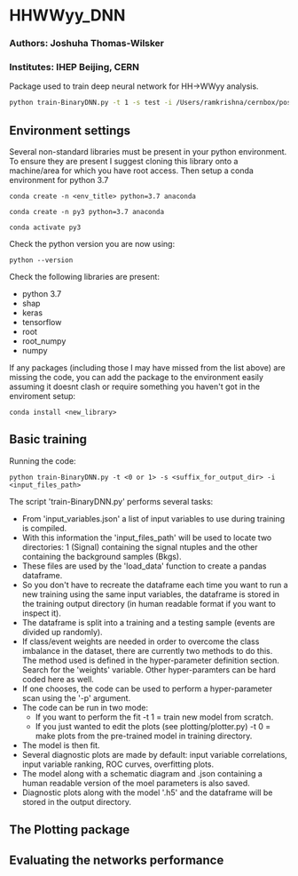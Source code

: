 # HHWWyy_DNN
### Authors: Joshuha Thomas-Wilsker
### Institutes: IHEP Beijing, CERN
Package used to train deep neural network for HH->WWyy analysis.

```bash
python train-BinaryDNN.py -t 1 -s test -i /Users/ramkrishna/cernbox/post_doc_ihep/Machine-Learning/HHWWyy/MVANtuples -l 1
```

## Environment settings
Several non-standard libraries must be present in your python environment.
To ensure they are present I suggest cloning this library onto a machine/area
for which you have root access. Then setup a conda environment for python 3.7
```
conda create -n <env_title> python=3.7 anaconda
```

```
conda create -n py3 python=3.7 anaconda
```


```
conda activate py3
```

Check the python version you are now using:
```
python --version
```

Check the following libraries are present:

- python 3.7
- shap
- keras
- tensorflow
- root
- root_numpy
- numpy

If any packages (including those I may have missed from the list above) are missing the code,
you can add the package to the environment easily assuming it doesnt clash or require something
you haven't got in the enviroment setup:
```
conda install <new_library>
```

## Basic training
Running the code:
```
python train-BinaryDNN.py -t <0 or 1> -s <suffix_for_output_dir> -i <input_files_path>
```

The script 'train-BinaryDNN.py' performs several tasks:
- From 'input_variables.json' a list of input variables to use during training is compiled.
- With this information the 'input_files_path' will be used to locate two directories: 1 (Signal) containing the signal ntuples and the other containing the background samples (Bkgs).
- These files are used by the 'load_data' function to create a pandas dataframe.
- So you don't have to recreate the dataframe each time you want to run a new training using the same input variables, the dataframe is stored in the training output directory (in human readable format if you want to inspect it).
- The dataframe is split into a training and a testing sample (events are divided up randomly).
- If class/event weights are needed in order to overcome the class imbalance in the dataset, there are currently two methods to do this. The method used is defined in the hyper-parameter definition section. Search for the 'weights' variable. Other hyper-paramters can be hard coded here as well.
- If one chooses, the code can be used to perform a hyper-parameter scan using the '-p' argument.
- The code can be run in two mode:
    - If you want to perform the fit -t 1 = train new model from scratch.
    - If you just wanted to edit the plots (see plotting/plotter.py) -t 0 = make plots from the pre-trained model in training directory.
- The model is then fit.
- Several diagnostic plots are made by default: input variable correlations, input variable ranking, ROC curves, overfitting plots.
- The model along with a schematic diagram and .json containing a human readable version of the moel parameters is also saved.
- Diagnostic plots along with the model '.h5' and the dataframe will be stored in the output directory.

## The Plotting package

## Evaluating the networks performance
